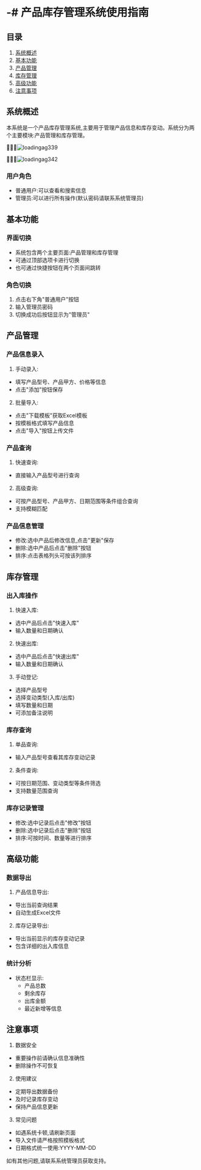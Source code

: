 # -# 产品库存管理系统使用指南

## 目录

1. [系统概述](#系统概述)
2. [基本功能](#基本功能)
3. [产品管理](#产品管理)
4. [库存管理](#库存管理)
5. [高级功能](#高级功能)
6. [注意事项](#注意事项)

## 系统概述

本系统是一个产品库存管理系统,主要用于管理产品信息和库存变动。系统分为两个主要模块:产品管理和库存管理。

![loadingag339](/E:\product-management-system/\docs\images\产品管理.jpg)

![loadingag342](/E:\product-management-system/\docs/images/库存变动.jpg)

### 用户角色

* 普通用户:可以查看和搜索信息
* 管理员:可以进行所有操作(默认密码请联系系统管理员)

## 基本功能

### 界面切换

* 系统包含两个主要页面:产品管理和库存管理
* 可通过顶部选项卡进行切换
* 也可通过快捷按钮在两个页面间跳转

### 角色切换

1. 点击右下角"普通用户"按钮
2. 输入管理员密码
3. 切换成功后按钮显示为"管理员"

## 产品管理

### 产品信息录入

1. 手动录入:
  
  * 填写产品型号、产品甲方、价格等信息
  * 点击"添加"按钮保存
2. 批量导入:
  
  * 点击"下载模板"获取Excel模板
  * 按模板格式填写产品信息
  * 点击"导入"按钮上传文件

### 产品查询

1. 快速查询:
  
  * 直接输入产品型号进行查询
2. 高级查询:
  
  * 可按产品型号、产品甲方、日期范围等条件组合查询
  * 支持模糊匹配

### 产品信息管理

* 修改:选中产品后修改信息,点击"更新"保存
* 删除:选中产品后点击"删除"按钮
* 排序:点击表格列头可按该列排序

## 库存管理

### 出入库操作

1. 快速入库:
  
  * 选中产品后点击"快速入库"
  * 输入数量和日期确认
2. 快速出库:
  
  * 选中产品后点击"快速出库"
  * 输入数量和日期确认
3. 手动登记:
  
  * 选择产品型号
  * 选择变动类型(入库/出库)
  * 填写数量和日期
  * 可添加备注说明

### 库存查询

1. 单品查询:
  
  * 输入产品型号查看其库存变动记录
2. 条件查询:
  
  * 可按日期范围、变动类型等条件筛选
  * 支持数量范围查询

### 库存记录管理

* 修改:选中记录后点击"修改"按钮
* 删除:选中记录后点击"删除"按钮
* 排序:可按时间、数量等进行排序

## 高级功能

### 数据导出

1. 产品信息导出:
  
  * 导出当前查询结果
  * 自动生成Excel文件
2. 库存记录导出:
  
  * 导出当前显示的库存变动记录
  * 包含详细的出入库信息

### 统计分析

* 状态栏显示:
  * 产品总数
  * 剩余库存
  * 出库金额
  * 最近新增等信息

## 注意事项

1. 数据安全
  
  * 重要操作前请确认信息准确性
  * 删除操作不可恢复
2. 使用建议
  
  * 定期导出数据备份
  * 及时记录库存变动
  * 保持产品信息更新
3. 常见问题
  
  * 如遇系统卡顿,请刷新页面
  * 导入文件请严格按照模板格式
  * 日期格式统一使用:YYYY-MM-DD

如有其他问题,请联系系统管理员获取支持。
